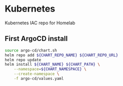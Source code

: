 # Kubernetes
Kubernetes IAC repo for Homelab

## First ArgoCD install

```bash
source argo-cd/chart.sh
helm repo add ${CHART_REPO_NAME} ${CHART_REPO_URL}
helm repo update
helm install ${CHART_NAME} ${CHART_PATH} \
    --namespace=${CHART_NAMESPACE} \
    --create-namespace \
    -f argo-cd/values.yaml
```